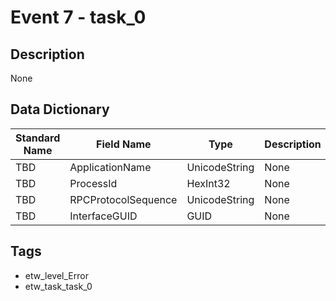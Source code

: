 # Event 7 - task_0

## Description
None

## Data Dictionary
|Standard Name|Field Name|Type|Description|Sample Value|
|---|---|---|---|---|
|TBD|ApplicationName|UnicodeString|None|`None`|
|TBD|ProcessId|HexInt32|None|`None`|
|TBD|RPCProtocolSequence|UnicodeString|None|`None`|
|TBD|InterfaceGUID|GUID|None|`None`|

## Tags
* etw_level_Error
* etw_task_task_0